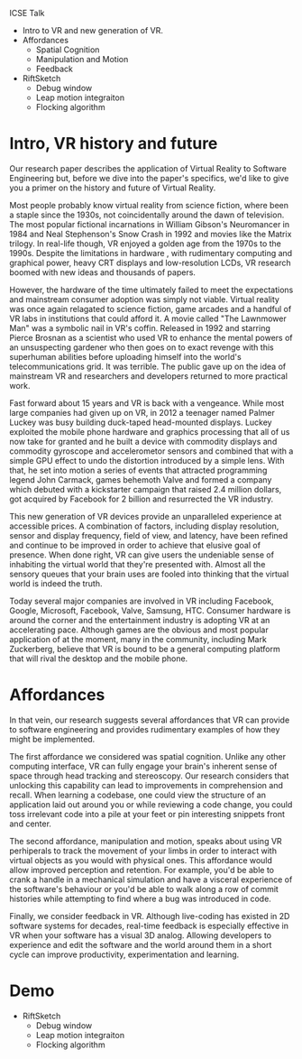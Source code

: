 ICSE Talk
- Intro to VR and new generation of VR.
- Affordances
    - Spatial Cognition
    - Manipulation and Motion
    - Feedback
- RiftSketch
    - Debug window
    - Leap motion integraiton
    - Flocking algorithm


# Intro, VR history and future

Our research paper describes the application of Virtual Reality to Software Engineering but, before we dive into the paper's specifics, we'd like to give you a primer on the history and future of Virtual Reality.

Most people probably know virtual reality from science fiction, where been a staple since the 1930s, not coincidentally around the dawn of television. The most popular fictional incarnations in William Gibson's Neuromancer in 1984 and Neal Stephenson's Snow Crash in 1992 and movies like the Matrix trilogy. In real-life though, VR enjoyed a golden age from the 1970s to the 1990s.  Despite the limitations in hardware , with rudimentary computing and graphical power, heavy CRT displays and low-resolution LCDs, VR research boomed with new ideas and thousands of papers.

However, the hardware of the time ultimately failed to meet the expectations and mainstream consumer adoption was simply not viable. Virtual reality was once again relagated to science fiction, game arcades and a handful of VR labs in institutions that could afford it. A movie called "The Lawnmower Man" was a symbolic nail in VR's coffin. Released in 1992 and starring Pierce Brosnan as a scientist who used VR to enhance the mental powers of an unsuspecting gardener who then goes on to exact revenge with this superhuman abilities before uploading himself into the world's telecommunications grid.  It was terrible. The public gave up on the idea of mainstream VR and researchers and developers returned to more practical work.

Fast forward about 15 years and VR is back with a vengeance. While most large companies had given up on VR, in 2012 a teenager named Palmer Luckey was busy building duck-taped head-mounted displays. Luckey exploited the mobile phone hardware and graphics processing that all of us now take for granted and he built a device with commodity displays and commodity gyroscope and accelerometor sensors and combined that with a simple GPU effect to undo the distortion introduced by a simple lens. With that, he set into motion a series of events that attracted programming legend John Carmack, games behemoth Valve and formed a company which debuted with a kickstarter campaign that raised 2.4 million dollars, got acquired by Facebook for 2 billion and resurrected the VR industry.

This new generation of VR devices provide an unparalleled experience at accessible prices. A combination of factors, including display resolution, sensor and display frequency, field of view, and latency, have been refined and continue to be improved in order to achieve that elusive goal of presence. When done right, VR can give users the undeniable sense of inhabiting the virtual world that they're presented with. Almost all the sensory queues that your brain uses are fooled into thinking that the virtual world is indeed the truth.

Today several major companies are involved in VR including Facebook, Google, Microsoft, Facebook, Valve, Samsung, HTC. Consumer hardware is around the corner and the entertainment industry is adopting VR at an accelerating pace. Although games are the obvious and most popular application of at the moment, many in the community, including Mark Zuckerberg, believe that VR is bound to be a general computing platform that will rival the desktop and the mobile phone.

# Affordances

In that vein, our research suggests several affordances that VR can provide to software engineering and provides rudimentary examples of how they might be implemented.

The first affordance we considered was spatial cognition. Unlike any other computing interface, VR can fully engage your brain's inherent sense of space through head tracking and stereoscopy. Our research considers that unlocking this capability can lead to improvements in comprehension and recall. When learning a codebase, one could view the structure of an application laid out around you or while reviewing a code change, you could toss irrelevant code into a pile at your feet or pin interesting snippets front and center.

The second affordance, manipulation and motion, speaks about using VR perhiperals to track the movement of your limbs in order to interact with virtual objects as you would with physical ones. This affordance would allow improved perception and retention. For example, you'd be able to crank a handle in a mechanical simulation and have a visceral experience of the software's behaviour or you'd be able to walk along a row of commit histories while attempting to find where a bug was introduced in code.

Finally, we consider feedback in VR. Although live-coding has existed in 2D software systems for decades, real-time feedback is especially effective in VR when your software has a visual 3D analog. Allowing developers to experience and edit the software and the world around them in a short cycle can improve productivity, experimentation and learning.

# Demo

- RiftSketch
    - Debug window
    - Leap motion integraiton
    - Flocking algorithm
